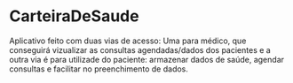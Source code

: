 # CarteiraDeSaude

Aplicativo feito com duas vias de acesso: Uma para médico, que conseguirá vizualizar as consultas agendadas/dados dos pacientes e a outra via é 
para utilizade do paciente: armazenar dados de saúde, agendar consultas e facilitar no preenchimento de dados.
